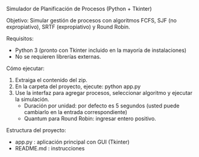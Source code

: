 Simulador de Planificación de Procesos (Python + Tkinter)

Objetivo:
Simular gestión de procesos con algoritmos FCFS, SJF (no expropiativo), SRTF (expropiativo) y Round Robin.

Requisitos:
- Python 3 (pronto con Tkinter incluido en la mayoría de instalaciones)
- No se requieren librerías externas.

Cómo ejecutar:
1. Extraiga el contenido del zip.
2. En la carpeta del proyecto, ejecute:
   python app.py
3. Use la interfaz para agregar procesos, seleccionar algoritmo y ejecutar la simulación.
   - Duración por unidad: por defecto es 5 segundos (usted puede cambiarlo en la entrada correspondiente)
   - Quantum para Round Robin: ingresar entero positivo.

Estructura del proyecto:
- app.py : aplicación principal con GUI (Tkinter)
- README.md : instrucciones
